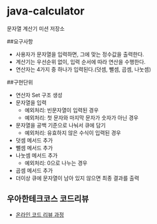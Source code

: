 # java-calculator
문자열 계산기 미션 저장소

##요구사항
 - 사용자가 문자열을 입력하면, 그에 맞는 정수값을 출력한다.
 - 계산기는 우선순위 없이, 입력 순서에 따라 연산을 수행한다.
 - 연산자는 4가지 중 하나가 입력된다.(덧셈, 뺄셈, 곱셈, 나눗셈)
 
##구현단위
 - 연산자 Set 구조 생성
 - 문자열을 입력
    - 예외처리: 빈문자열이 입력된 경우
    - 예외처리: 첫 문자와 마지막 문자가 숫자가 아닌 경우
 - 문자열을 공백 기준으로 나눠서 큐에 담기
     - 예외처리: 유효하지 않은 수식이 입력된 경우
 - 덧셈 메서드 추가
 - 뺄셈 메서드 추가
 - 나눗셈 메서드 추가
    - 예외처리: 0으로 나누는 경우
- 곱셈 메서드 추가
 - 더이상 큐에 문자열이 남아 있지 않으면 최종 결과를 출력
 

## 우아한테크코스 코드리뷰
* [온라인 코드 리뷰 과정](https://github.com/woowacourse/woowacourse-docs/blob/master/maincourse/README.md)